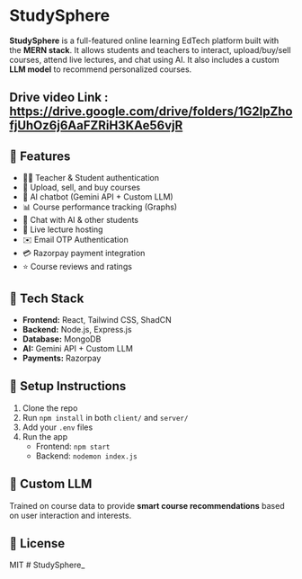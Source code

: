 # StudySphere

**StudySphere** is a full-featured online learning EdTech platform built with the **MERN stack**. It allows students and teachers to interact, upload/buy/sell courses, attend live lectures, and chat using AI. It also includes a custom **LLM model** to recommend personalized courses.

## Drive video Link : https://drive.google.com/drive/folders/1G2lpZhofjUhOz6j6AaFZRiH3KAe56vjR

## 🚀 Features

- 🧑‍🏫 Teacher & Student authentication  
- 🎥 Upload, sell, and buy courses  
- 🧠 AI chatbot (Gemini API + Custom LLM)  
- 📊 Course performance tracking (Graphs)  
- 💬 Chat with AI & other students  
- 🔴 Live lecture hosting  
- ✉️ Email OTP Authentication  
- 💳 Razorpay payment integration  
- ⭐ Course reviews and ratings  

## 🧰 Tech Stack

- **Frontend:** React, Tailwind CSS, ShadCN  
- **Backend:** Node.js, Express.js  
- **Database:** MongoDB  
- **AI:** Gemini API + Custom LLM  
- **Payments:** Razorpay  

## 📌 Setup Instructions

1. Clone the repo  
2. Run `npm install` in both `client/` and `server/`  
3. Add your `.env` files  
4. Run the app  
   - Frontend: `npm start`  
   - Backend: `nodemon index.js`  

## 🤖 Custom LLM

Trained on course data to provide **smart course recommendations** based on user interaction and interests.

## 📄 License

MIT
#   S t u d y S p h e r e _  
 
